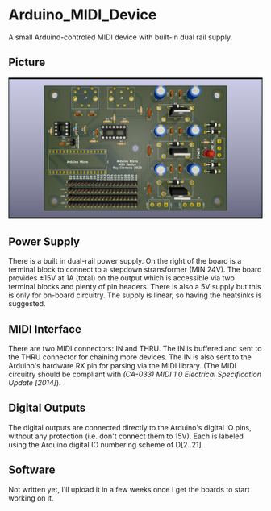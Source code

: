 # Arduino_MIDI_Device
A small Arduino-controled MIDI device with built-in dual rail supply.

## Picture
![A cool render of the board in 3D with RTX](output/ArduinoMicroDualRailBoard.png)

## Power Supply
There is a built in dual-rail power supply. On the right of the board is a terminal block to connect to a stepdown stransformer (MIN 24V). The board provides ±15V at 1A (total) on the output which is accessible via two terminal blocks and plenty of pin headers. There is also a 5V supply but this is only for on-board circuitry. The supply is linear, so having the heatsinks is suggested.

## MIDI Interface
There are two MIDI connectors: IN and THRU. The IN is buffered and sent to the THRU connector for chaining more devices. The IN is also sent to the Arduino's hardware RX pin for parsing via the MIDI library. (The MIDI circuitry should be compliant with *(CA-033) MIDI 1.0 Electrical Specification Update [2014]*).

## Digital Outputs
The digital outputs are connected directly to the Arduino's digital IO pins, without any protection (i.e. don't connect them to 15V). Each is labeled using the Arduino digital IO numbering scheme of D[2..21].

## Software
Not written yet, I'll upload it in a few weeks once I get the boards to start working on it.
